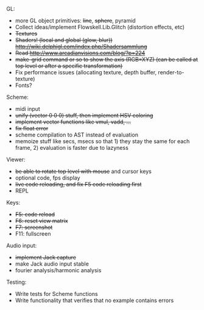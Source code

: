 GL:

 * more GL object primitives: ~~line~~, ~~sphere~~, pyramid
 * Collect ideas/implement Flowskell.Lib.Glitch (distortion effects, etc)
 * ~~Textures~~
 * ~~Shaders! (local and global (glow, blur)) http://wiki.delphigl.com/index.php/Shadersammlung~~
 * ~~Read http://www.arcadianvisions.com/blog/?p=224~~
 * ~~make-grid command or so to show the axis (RGB=XYZ) (can be called at top level or after a specific transformation)~~
 * Fix performance issues (allocating texture, depth buffer, render-to-texture)
 * Fonts?

Scheme:

 * midi input
 * ~~unify (vector 0 0 0) stuff, then implement HSV coloring~~
 * ~~implement vector functions like vmul, vadd, ...~~
 * ~~fix float error~~
 * scheme compilation to AST instead of evaluation
 * memoize stuff like secs, msecs so that 1) they stay the same for each frame, 2) evaluation is faster due to lazyness

Viewer:

 * ~~be able to rotate top level with mouse~~ and cursor keys
 * optional code, fps display
 * ~~live code reloading, and fix F5 code reloading first~~
 * REPL

Keys:
 * ~~F5: code reload~~
 * ~~F6: reset view matrix~~
 * ~~F7: screenshot~~
 * F11: fullscreen

Audio input:
 * ~~implement Jack capture~~
 * make Jack audio input stable
 * fourier analysis/harmonic analysis

Testing:
 * Write tests for Scheme functions
 * Write functionality that verifies that no example contains errors


